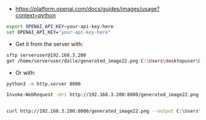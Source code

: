 * https://platform.openai.com/docs/guides/images/usage?context=python

```sh
export OPENAI_API_KEY=your-api-key-here
set OPENAI_API_KEY="your-api-key-here"
```

* Get it from the server with:

```sh
sftp serveruser@192.168.3.200
get /home/serveruser/dalle/generated_image22.png C:\Users\desktopuser\Desktop\Streamlit-MultiChat\Z_Tests\generated_image.png
```

* Or with:

```sh
python3 -m http.server 8000

Invoke-WebRequest -Uri http://192.168.3.200:8000/generated_image22.png -OutFile C:\Users\Jesus_Alcocer\Desktop\Streamlit-MultiChat\Z_Tests\generated_image22.png


curl http://192.168.3.200:8000/generated_image22.png --output C:\Users\Jesus_Alcocer\Desktop\Streamlit-MultiChat\Z_Tests\generated_image.png
```